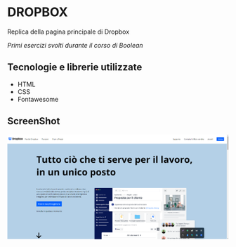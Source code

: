 # DROPBOX

Replica della pagina principale di Dropbox

_Primi esercizi svolti durante il corso di Boolean_

## Tecnologie e librerie utilizzate

- HTML
- CSS
- Fontawesome

## ScreenShot

![Alt text](/img/dropbox-result.png)
